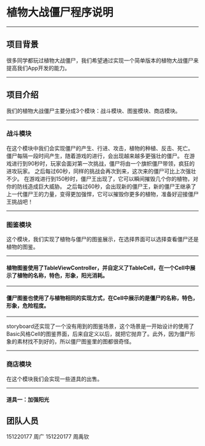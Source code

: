 # 植物大战僵尸程序说明
- - -

## 项目背景
很多同学都玩过植物大战僵尸，我们希望通过实现一个简单版本的植物大战僵尸来提高我们App开发的能力。
- - -

## 项目介绍
我们的植物大战僵尸主要分成3个模块：战斗模块、图鉴模块、商店模块。
- - -

### 战斗模块
在这个模块中我们会实现僵尸的产生、行进、攻击，植物的种植、反击、死亡。
僵尸每隔一段时间产生，随着游戏的进行，会出现越来越多更强壮的僵尸。
在游戏进行到90秒时，玩家会面对第一次挑战，僵尸将由一个旗帜僵尸带领，疯狂的进攻玩家。
之后每过60秒，同样的挑战会再次到来，这次来的僵尸可比上次强壮不少。
在游戏进行到150秒时，僵尸王出现了，它可以瞬间摧毁几个你的植物，对你的防线造成巨大威胁。
之后每过60秒，会出现新的僵尸王，新的僵尸王继承了上一代僵尸王的力量，变得更加强悍，它可以摧毁你更多的植物，准备好迎接僵尸王挑战吧！
- - -

### 图鉴模块
这个模块，我们实现了植物与僵尸的图鉴展示，在选择界面可以选择查看僵尸还是植物的图鉴。
- - -

####  植物图鉴使用了TableViewController，并自定义了TableCell，在一个Cell中展示了植物的名称，特色，形象，阳光消耗。
- - -

#### 僵尸图鉴也使用了与植物相同的实现方式，在Cell中展示的是僵尸的名称，特色，形象，危险程度。
- - - 

storyboard还实现了一个没有用到的图鉴场景，这个场景是一开始设计的使用了Basic风格Cell的图鉴界面，后来自定义以后，就把它抛弃了。此外，因为僵尸形象的素材找不到好的，所以僵尸图鉴里的图都很奇怪。
- - -

### 商店模块
在这个模块我们会实现一些道具的出售。
- - -

#### 道具一：加强阳光


## 团队人员
151220177 周广
151220177 周禹钦


